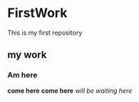 # FirstWork
This is my first repository
## my work 
### Am here
**come here**
**come here**
*will be waiting here*
